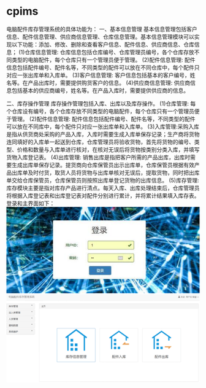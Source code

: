 # cpims
电脑配件库存管理系统的具体功能为：
一、基本信息管理
基本信息管理包括客户信息、配件信息管理、供应商信息管理、仓库信息管理。基本信息管理模块可以实现以下功能：添加、修改、删除和查看客户信息、配件信息、供应商信息、仓库信息；
(1)仓库信息管理:
仓库信息包括仓库编号、仓库管理员编号，各个仓库存放不同类型的电脑配件，每个仓库只有一个管理员便于管理。
(2)配件信息管理:
配件信息包括配件编号、配件名等，不同类型的配件可以放在不同仓库中，每个配件只对应一张出库单和入库单。
(3)客户信息管理:
客户信息包括基本的客户编号，姓名等。在产品出库时，需要提供购货客户的信息。
(4)供应商信息管理:
供应商信息包括基本的供应商编号，姓名等。在产品入库时，需要提供供应商的信息。

二、库存操作管理
库存操作管理包括入库、出库以及库存操作。
(1)仓库管理:
每个仓库设有编号，各个仓库存放不同类型的电脑配件，每个仓库只有一个管理员便于管理。
(2)配件信息管理:
配件信息包括配件编号、配件名等，不同类型的配件可以放在不同库中，每个配件只对应一张出库单和入库单。
(3)入库管理:采购入库是指从供货商处采购的产品入库，入库时需要生成入库单保存记录；生产商将货物连同填好的入库单一起送到仓库，仓库管理员将验收货物，首先将货物的编号、类型、价格和数量与入库单进行核对，在核对无误后将货物按类别分类入库，并填写货物入库登记表。
(4)出库管理:
销售出库是指把客户所需的产品出库，出库时需要生成出库单保存记录。提货商向仓库保管员出示出库单，仓库保管员根据有效产品出库单及时付货，取货人员将货物与出库单核对无误后，提取货物，同时把出库单交给仓库保管员，仓库保管员则按照出库单登记货物的出库信息。
(5)库存管理:
库存模块主要是指对库存产品进行清点。每天入库、出库处理结束后，仓库管理员将根据入库登记表和出库登记表对配件分别进行累计，并将累计结果填入库存表。
登录和主界面如下：
![Image text](https://raw.githubusercontent.com/cheng-hui/dnpjglxt/master/QQ%E5%9B%BE%E7%89%8720200321192456.jpg)
![Image text](https://raw.githubusercontent.com/cheng-hui/dnpjglxt/master/QQ%E5%9B%BE%E7%89%8720200321192501.png)
